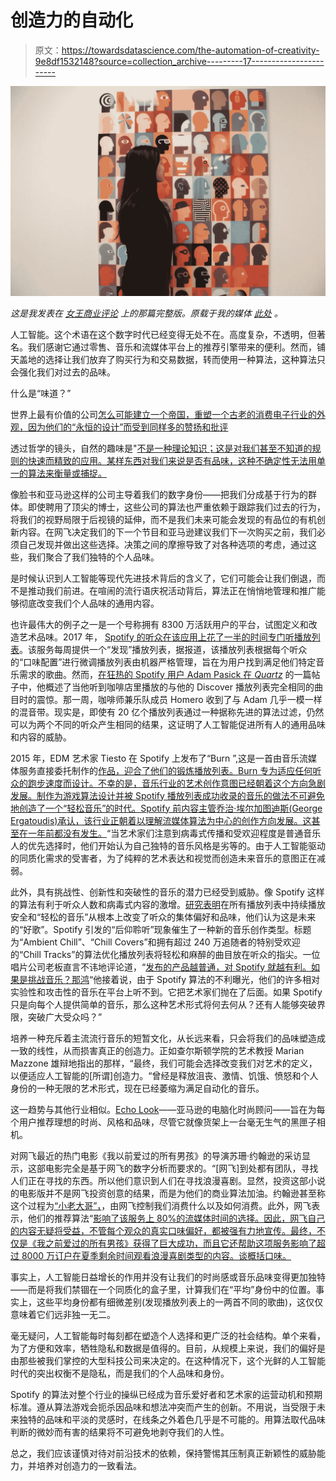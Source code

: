 # 创造力的自动化

> 原文：<https://towardsdatascience.com/the-automation-of-creativity-9e8df1532148?source=collection_archive---------17----------------------->

![](img/793201aad9edbb73918b3d1711f5a314.png)

*这是我发表在* [*女王商业评论*](https://queensbusinessreview.com/) *上的那篇完整版。原载于我的媒体* [*此处*](https://medium.com/@diane.huang_2500/the-automation-of-creativity-c91c2fe4d1f1) *。*

人工智能。这个术语在这个数字时代已经变得无处不在。高度复杂，不透明，但著名。我们感谢它通过零售、音乐和流媒体平台上的推荐引擎带来的便利。然而，铺天盖地的选择让我们放弃了购买行为和交易数据，转而使用一种算法，这种算法只会强化我们对过去的品味。

什么是“味道？”

世界上最有价值的公司[怎么可能建立一个帝国，重塑一个古老的消费电子行业的外观，因为他们的“永恒的设计”而受到同样多的赞扬和批评](https://www.forbes.com/powerful-brands/list/)

透过哲学的镜头，自然的趣味是"[不是一种理论知识；这是对我们甚至不知道的规则的快速而精致的应用。某样东西对我们来说是否有品味，这种不确定性无法用单一的算法来衡量或捕捉。](https://www.vox.com/2018/4/17/17219166/fashion-style-algorithm-amazon-echo-look)

像脸书和亚马逊这样的公司主导着我们的数字身份——把我们分成基于行为的群体。即使聘用了顶尖的博士，这些公司的算法也严重依赖于跟踪我们过去的行为，将我们的视野局限于后视镜的延伸，而不是我们未来可能会发现的有品位的有机创新内容。在网飞决定我们的下一个节目和亚马逊建议我们下一次购买之前，我们必须自己发现并做出这些选择。决策之间的摩擦导致了对各种选项的考虑，通过这些，我们聚合了我们独特的个人品味。

是时候认识到人工智能等现代先进技术背后的含义了，它们可能会让我们倒退，而不是推动我们前进。在喧闹的流行语庆祝活动背后，算法正在悄悄地管理和推广能够彻底改变我们个人品味的通用内容。

也许最伟大的例子之一是一个号称拥有 8300 万活跃用户的平台，试图定义和改造艺术品味。2017 年， [Spotify 的听众在该应用上花了一半的时间专门听播放列表](https://www.wired.com/2017/05/secret-hit-making-power-spotify-playlist/)。该服务每周提供一个“发现”播放列表，据报道，该播放列表根据每个听众的“口味配置”进行微调播放列表由机器严格管理，旨在为用户找到满足他们特定音乐需求的歌曲。然而，[在狂热的 Spotify 用户 Adam Pasick 在 *Quartz*](https://qz.com/571007/the-magic-that-makes-spotifys-discover-weekly-playlists-so-damn-good/) 的一篇帖子中，他概述了当他听到咖啡店里播放的与他的 Discover 播放列表完全相同的曲目时的震惊。那一周，咖啡师兼乐队成员 Homero 收到了与 Adam 几乎一模一样的混音带。现实是，即使有 20 亿个播放列表通过一种据称先进的算法过滤，仍然可以为两个不同的听众产生相同的结果，这证明了人工智能促进所有人的通用品味和内容的威胁。

2015 年，EDM 艺术家 Tiesto 在 Spotify 上发布了“Burn ”,这是一首由音乐流媒体服务直接委托制作的[作品，迎合了他们的锻炼播放列表。Burn 专为适应任何听众的跑步速度而设计。不幸的是，音乐行业的艺术创作意图已经朝着这个方向急剧发展。制作为游戏算法设计并被 Spotify 播放列表成功收录的音乐的做法不可避免地创造了一个“轻松音乐”的时代。Spotify 前内容主管乔治·埃尔加图迪斯(George Ergatoudis)承认，该行业正朝着以理解流媒体算法为中心的创作方向发展。这甚至在一年前都没有发生。](https://www.billboard.com/articles/business/6590101/daniel-ek-spotify-ceo-streaming-feature-tidal-apple-record-labels-taylor-swift)“当艺术家们注意到病毒式传播和受欢迎程度是普通音乐人的优先选择时，他们开始认为自己独特的音乐风格是劣等的。由于人工智能驱动的同质化需求的受害者，为了纯粹的艺术表达和视觉而创造未来音乐的意图正在减弱。

此外，具有挑战性、创新性和突破性的音乐的潜力已经受到威胁。像 Spotify 这样的算法有利于听众人数和病毒式内容的激增。[研究表明](https://thebaffler.com/salvos/the-problem-with-muzak-pelly)在所有播放列表中持续播放安全和“轻松的音乐”从根本上改变了听众的集体偏好和品味，他们认为这是未来的“好歌”。Spotify 引发的“后仰聆听”现象催生了一种新的音乐创作类型。标题为“Ambient Chill”、“Chill Covers”和拥有超过 240 万追随者的特别受欢迎的“Chill Tracks”的算法优化播放列表将轻松和麻醉的曲目放在听众的指尖。一位唱片公司老板直言不讳地评论道，“[发布的产品越普通，对 Spotify 就越有利。如果是挑战音乐？那鸿](https://djbooth.net/features/2017-12-18-independent-label-spotify-vanilla-music)“他接着说，由于 Spotify 算法的不利曝光，他们的许多相对实验性和攻击性的音乐在平台上听不到。它把艺术家们抛在了后面。如果 Spotify 只是向每个人提供简单的音乐，那么这种艺术形式将何去何从？还有人能够突破界限，突破广大受众吗？”

培养一种充斥着主流流行音乐的短暂文化，从长远来看，只会将我们的品味塑造成一致的线性，从而损害真正的创造力。正如查尔斯顿学院的艺术教授 Marian Mazzone 雄辩地指出的那样，“最终，我们可能会选择改变我们对艺术的定义，以便适应人工智能的[所谓]创造力。“曾经是释放沮丧、激情、饥饿、愤怒和个人身份的一种无限的艺术形式，现在已经萎缩为满足自动化的音乐。

这一趋势与其他行业相似。[Echo Look](https://www.youtube.com/watch?v=9X_fP4pPWPw)——亚马逊的电脑化时尚顾问——旨在为每个用户推荐理想的时尚、风格和品味，尽管它就像货架上一台毫无生气的黑匣子相机。

对网飞最近的热门电影《我以前爱过的所有男孩》的导演苏珊·约翰逊的采访显示，这部电影完全是基于网飞的数字分析而要求的。“[网飞]到处都有团队，寻找人们正在寻找的东西。所以他们意识到人们在寻找浪漫喜剧。显然，投资这部小说的电影版并不是网飞投资创意的结果，而是为他们的商业算法加油。约翰逊甚至称这个过程为[“小老大哥”，](https://www.metro.us/entertainment/how-has-netflix-changed-the-movie-and-tv-industry)，由网飞控制我们消费什么以及如何消费。此外，网飞表示，他们的推荐算法“[影响了该服务上 80%的流媒体时间的选择。因此，网飞自己的内容无疑将受益，不管每个观众的真实口味偏好，都被强有力地宣传。最终，不仅是《我之前爱过的所有男孩》获得了巨大成功，而且它还帮助这项服务影响了超过 8000 万订户在夏季剩余时间观看浪漫喜剧类型的内容。谈概括口味。](https://filmmakermagazine.com/99816-what-does-netflixs-algorithm-want/#.W_2YZZNKhE6)

事实上，人工智能日益增长的作用并没有让我们的时尚感或音乐品味变得更加独特——而是将我们禁锢在一个同质化的盒子里，计算我们在“平均”身份中的位置。事实上，这些平均身份都有细微差别(发现播放列表上的一两首不同的歌曲)，这仅仅意味着它们远非独一无二。

毫无疑问，人工智能每时每刻都在塑造个人选择和更广泛的社会结构。单个来看，为了方便和效率，牺牲隐私和数据是值得的。目前，从规模上来说，我们的偏好是由那些被我们掌控的大型科技公司来决定的。在这种情况下，这个光鲜的人工智能时代的突出权衡不是隐私，而是我们的个人品味和身份。

Spotify 的算法对整个行业的操纵已经成为音乐爱好者和艺术家的运营动机和预期标准。遵从算法游戏会扼杀因品味和想法冲突而产生的创新。不用说，当受限于未来独特的品味和平淡的灵感时，在线条之外着色几乎是不可能的。用算法取代品味判断的微妙而有害的结果将不可避免地剥夺我们的人性。

总之，我们应该谨慎对待对前沿技术的依赖，保持警惕其压制真正新颖性的威胁能力，并培养对创造力的一致看法。